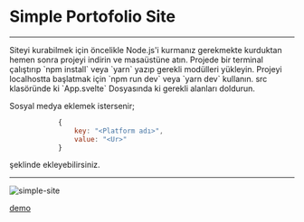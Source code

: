 <h1 class="center">Simple Portofolio Site</h1>
<hr>
Siteyi kurabilmek için öncelikle Node.js'i kurmanız gerekmekte kurduktan hemen sonra projeyi indirin ve masaüstüne atın. Projede bir terminal çalıştırıp `npm install` veya `yarn` yazıp gerekli modülleri yükleyin. Projeyi localhostta başlatmak için `npm run dev` veya `yarn dev` kullanın. src klasöründe ki `App.svelte` Dosyasında ki gerekli alanları doldurun. 

Sosyal medya eklemek istersenir; 
```js
			{
				key: "<Platform adı>",
				value: "<Ur>"
			}
```
şeklinde ekleyebilirsiniz.
<hr>
<img src="https://media.discordapp.net/attachments/913430212375629845/976860335397015592/unknown.png" alt="simple-site" target="_blank"> 

[demo](https://www.kinoshisocial.cf/)
